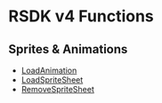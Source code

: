 # RSDK v4 Functions

## Sprites & Animations
- [LoadAnimation](Animations-Sprites/LoadAnimation/README.md)
- [LoadSpriteSheet](Animations-Sprites/LoadSpriteSheet/README.md)
- [RemoveSpriteSheet](Animations-Sprites/RemoveSpriteSheet/README.md)